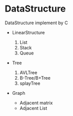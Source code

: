 # DataStructure
DataStructure implement by C

+ LinearStructure
    1. List
    2. Stack
    3. Queue

+ Tree
    1. AVLTree
    2. B-Tree/B+Tree
    3. splayTree

+ Graph
    + Adjacent matrix
    + Adjacent List
